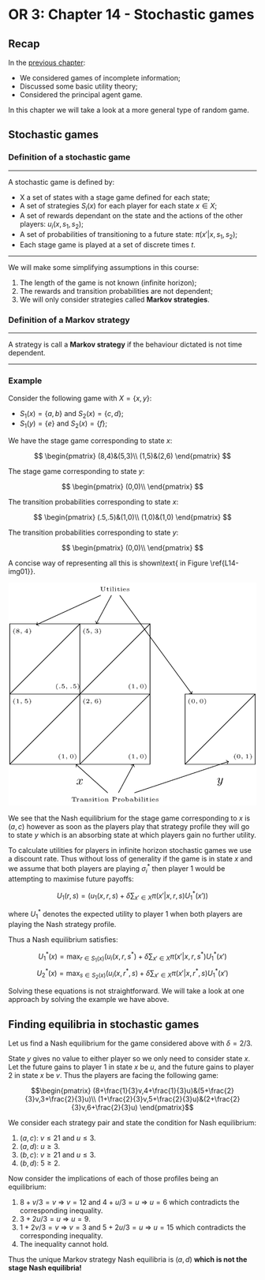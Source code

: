 # OR 3: Chapter 14 - Stochastic games

## Recap

In the [previous chapter](Chapter_13_Random_events_and_incomplete_information.md):

- We considered games of incomplete information;
- Discussed some basic utility theory;
- Considered the principal agent game.

In this chapter we will take a look at a more general type of random game.

## Stochastic games

### Definition of a stochastic game

---

A stochastic game is defined by:

- X a set of states with a stage game defined for each state;
- A set of strategies $S_i(x)$ for each player for each state $x\in X$;
- A set of rewards dependant on the state and the actions of the other players: $u_i(x,s_1,s_2)$;
- A set of probabilities of transitioning to a future state: $\pi(x'|x,s_1,s_2)$;
- Each stage game is played at a set of discrete times $t$.

---

We will make some simplifying assumptions in this course:

1. The length of the game is not known (infinite horizon);
2. The rewards and transition probabilities are not dependent;
3. We will only consider strategies called **Markov strategies**.

### Definition of a Markov strategy

---

A strategy is call a **Markov strategy** if the behaviour dictated is not time dependent.

---

### Example

Consider the following game with $X=\{x,y\}$:

- $S_1(x)=\{a,b\}$ and $S_2(x)=\{c,d\}$;
- $S_1(y)=\{e\}$ and $S_2(x)=\{f\}$;

We have the stage game corresponding to state $x$:

$$
\begin{pmatrix}
(8,4)&(5,3)\\
(1,5)&(2,6)
\end{pmatrix}
$$

The stage game corresponding to state $y$:

$$
\begin{pmatrix}
(0,0)\\
\end{pmatrix}
$$

The transition probabilities corresponding to state $x$:

$$
\begin{pmatrix}
(.5,.5)&(1,0)\\
(1,0)&(1,0)
\end{pmatrix}
$$

The transition probabilities corresponding to state $y$:

$$
\begin{pmatrix}
(0,0)\\
\end{pmatrix}
$$

A concise way of representing all this is shown\text{ in Figure \ref{L14-img01}}.

![A simple stochastic game.\label{L14-img01}](images/L14-img01.png)

We see that the Nash equilibrium for the stage game corresponding to $x$ is $(a,c)$ however as soon as the players play that strategy profile they will go to state $y$ which is an absorbing state at which players gain no further utility.

To calculate utilities for players in infinite horizon stochastic games we use a discount rate. Thus without loss of generality if the game is in state $x$ and we assume that both players are playing $\sigma^*_i$ then player 1 would be attempting to maximise future payoffs:

$$U_1(r,s)=\left(u_1(x,r,s)+\delta\sum_{x'\in X}\pi(x'|x,r,s)U_1^*(x')\right)$$

where $U_1^*$ denotes the expected utility to player 1 when both players are playing the Nash strategy profile.

Thus a Nash equilibrium satisfies:

$$U_1^*(x)=\max_{r\in S_1(x)}(u_i(x,r,s^*)+\delta\sum_{x'\in X}\pi(x'|x,r,s^*)U_1^*(x')$$
$$U_2^*(x)=\max_{s\in S_2(x)}(u_i(x,r^*,s)+\delta\sum_{x'\in X}\pi(x'|x,r^*,s)U_1^*(x')$$

Solving these equations is not straightforward. We will take a look at one approach by solving the example we have above.

## Finding equilibria in stochastic games

Let us find a Nash equilibrium for the game considered above with $\delta=2/3$.

State $y$ gives no value to either player so we only need to consider state $x$. Let the future gains to player 1 in state $x$ be $u$, and the future gains to player 2 in state $x$ be $v$. Thus the players are facing the following game:

$$\begin{pmatrix}
(8+\frac{1}{3}v,4+\frac{1}{3}u)&(5+\frac{2}{3}v,3+\frac{2}{3}u)\\
(1+\frac{2}{3}v,5+\frac{2}{3}u)&(2+\frac{2}{3}v,6+\frac{2}{3}u)
\end{pmatrix}$$

We consider each strategy pair and state the condition for Nash equilibrium:

1. $(a,c)$: $v\leq 21$ and $u\leq 3$.
2. $(a,d)$: $u\geq3$.
3. $(b,c)$: $v\geq 21$ and $u\leq 3$.
4. $(b,d)$: $5\geq2$.

Now consider the implications of each of those profiles being an equilibrium:

1. $8+v/3=v$ $\Rightarrow$ $v=12$ and $4+u/3=u$ $\Rightarrow$ $u=6$ which contradicts the corresponding inequality.
2. $3+2u/3=u$ $\Rightarrow$ $u=9$.
3. $1+2v/3=v$ $\Rightarrow$ $v=3$ and $5+2u/3=u$ $\Rightarrow$ $u=15$ which contradicts the corresponding inequality.
4. The inequality cannot hold.

Thus the unique Markov strategy Nash equilibria is $(a,d)$ **which is not the stage Nash equilibria!**
